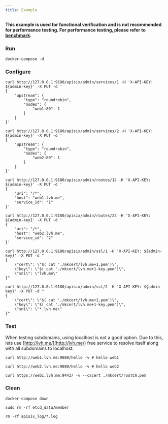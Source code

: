 ```yaml
---
title: Example
---
```


<!--
#
# Licensed to the Apache Software Foundation (ASF) under one or more
# contributor license agreements.  See the NOTICE file distributed with
# this work for additional information regarding copyright ownership.
# The ASF licenses this file to You under the Apache License, Version 2.0
# (the "License"); you may not use this file except in compliance with
# the License.  You may obtain a copy of the License at
#
#     http://www.apache.org/licenses/LICENSE-2.0
#
# Unless required by applicable law or agreed to in writing, software
# distributed under the License is distributed on an "AS IS" BASIS,
# WITHOUT WARRANTIES OR CONDITIONS OF ANY KIND, either express or implied.
# See the License for the specific language governing permissions and
# limitations under the License.
#
-->

**This example is used for functional verification and is not recommended for performance testing. For performance testing, please refer to [benchmark](https://github.com/apache/apisix#benchmark).**

### Run

```
docker-compose -d
```

### Configure

```
curl http://127.0.0.1:9180/apisix/admin/services/1 -H 'X-API-KEY: ${admin-key}' -X PUT -d '
{
    "upstream": {
        "type": "roundrobin",
        "nodes": {
            "web1:80": 1
        }
    }
}'

curl http://127.0.0.1:9180/apisix/admin/services/2 -H 'X-API-KEY: ${admin-key}' -X PUT -d '
{
    "upstream": {
        "type": "roundrobin",
        "nodes": {
            "web2:80": 1
        }
    }
}'

curl http://127.0.0.1:9180/apisix/admin/routes/12 -H 'X-API-KEY: ${admin-key}' -X PUT -d '
{
    "uri": "/*",
    "host": "web1.lvh.me",
    "service_id": "1"
}'

curl http://127.0.0.1:9180/apisix/admin/routes/22 -H 'X-API-KEY: ${admin-key}' -X PUT -d '
{
    "uri": "/*",
    "host": "web2.lvh.me",
    "service_id": "2"
}'

curl http://127.0.0.1:9180/apisix/admin/ssl/1 -H 'X-API-KEY: ${admin-key}' -X PUT -d "
{
    \"cert\": \"$( cat './mkcert/lvh.me+1.pem')\",
    \"key\": \"$( cat './mkcert/lvh.me+1-key.pem')\",
    \"sni\": \"lvh.me\"
}"

curl http://127.0.0.1:9180/apisix/admin/ssl/2 -H 'X-API-KEY: ${admin-key}' -X PUT -d "
{
    \"cert\": \"$( cat './mkcert/lvh.me+1.pem')\",
    \"key\": \"$( cat './mkcert/lvh.me+1-key.pem')\",
    \"sni\": \"*.lvh.me\"
}"
```

### Test

When testing subdomains, using localhost is not a good option. Due to this, lets use [http://lvh.me/](http://lvh.me/)
free service to resolve itself along with all subdomains to localhost.

```
curl http://web1.lvh.me:9080/hello -v # hello web1

curl http://web2.lvh.me:9080/hello -v # hello web2
```

```
curl https://web1.lvh.me:9443/ -v --cacert ./mkcert/rootCA.pem
```

### Clean

```
docker-compose down

sudo rm -rf etcd_data/member

rm -rf apisix_log/*.log
```
